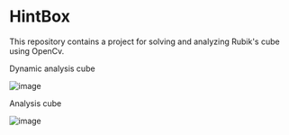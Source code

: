 # HintBox

This repository contains a project for solving and analyzing Rubik's cube using OpenCv.

Dynamic analysis cube

![image](https://github.com/bugemdai/HintBox/blob/master/openCVLibrary343/dynamic%20analysis%20cube.gif)

Analysis cube

![image](https://github.com/bugemdai/HintBox/blob/master/openCVLibrary343/analysi2s.gif)
